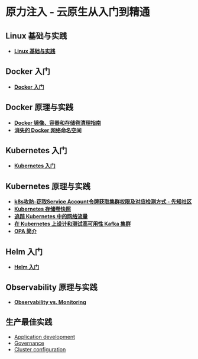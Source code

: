 原力注入 - 云原生从入门到精通
=========================

Linux 基础与实践
--------
- [**Linux 基础与实践**](Linux/README.md)

Docker 入门
--------
- [**Docker 入门**](/Docker-Fundamentals/README.md)

Docker 原理与实践
--------
- [**Docker 镜像、容器和存储卷清理指南**](Docker/Docker_Cleanup_A_Guide_for_Clearing_Images_Containers_and_Volumes.md)
- [**消失的 Docker 网络命名空间**](Docker/Docker_Container_Network_Namespace_Is_Invisible.md)

Kubernetes 入门
--------
- [**Kubernetes 入门**](Kubernetes-fundamentals/README.md)

Kubernetes 原理与实践
--------
- [**k8s攻防-窃取Service Account令牌获取集群权限及对应检测方式 - 先知社区**](Kubernetes/K8s_attack_and_defense-stealing_SA_token.md)
- [**Kubernetes 存储卷快照**](Kubernetes/Kubernetes_Volume_Snapshots.md)
- [**追踪 Kubernetes 中的网络流量**](Kubernetes/kubernetes_network_fundamental.md)
- [**在 Kubernetes 上设计和测试高可用性 Kafka 集群**](Kubernetes/Kafka_HA_on_Kubernetes.md)
- [**OPA 简介**](Kubernetes/OPA_introduction_cn.md)

Helm 入门
--------
- [**Helm 入门**](Helm/README.md)

Observability 原理与实践
--------
- [**Observability vs. Monitoring**](Observability/Observability%20vs.%20Monitoring.md)

生产最佳实践
--------
- [Application development](application-development_cn.md)
- [Governance](governance_cn.md)
- [Cluster configuration](configuration_cn.md)